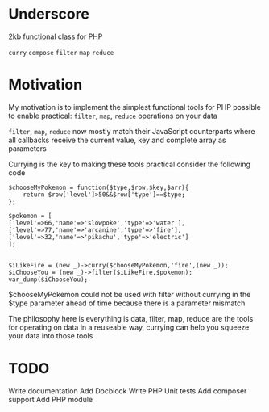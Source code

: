 # Underscore
2kb functional class for PHP


`curry`
`compose`
`filter`
`map`
`reduce`

# Motivation

My motivation is to implement the simplest functional tools for PHP possible to enable practical: 
`filter`, `map`, `reduce` operations on your data 

`filter`, `map`, `reduce` now mostly match their JavaScript counterparts where all callbacks receive the current value, key and complete array as parameters


Currying is the key to making these tools practical consider the following code 

    $chooseMyPokemon = function($type,$row,$key,$arr){
    	return $row['level']>50&&$row['type']==$type;
    };

    $pokemon = [
    ['level'=>66,'name'=>'slowpoke','type'=>'water'],
    ['level'=>77,'name'=>'arcanine','type'=>'fire'],
    ['level'=>32,'name'=>'pikachu','type'=>'electric']
    ];


    $iLikeFire = (new _)->curry($chooseMyPokemon,'fire',(new _));
    $iChooseYou = (new _)->filter($iLikeFire,$pokemon);
    var_dump($iChooseYou);
    
  $chooseMyPokemon could not be used with filter without currying in the $type parameter ahead of time because there is a parameter mismatch
  
  The philosophy here is everything is data, filter, map, reduce are the tools for operating on data in a reuseable way, currying can help you squeeze your data into those tools


# TODO

Write documentation 
Add Docblock 
Write PHP Unit tests 
Add composer support 
Add PHP module
